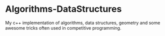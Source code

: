 # Algorithms-DataStructures
My c++ implementation of algorithms, data structures, geometry and some awesome tricks often used in competitive programming.
